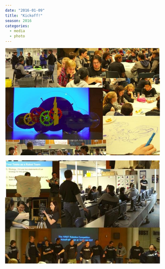 ```yaml
---
date: "2016-01-09"
title: "Kickoff!"
season: 2016
categories:
  - media
  - photo
---
```


![ ](/images/KickOff/sidebyside2.jpg)

![ ](/images/KickOff/sidebyside3.jpg)

